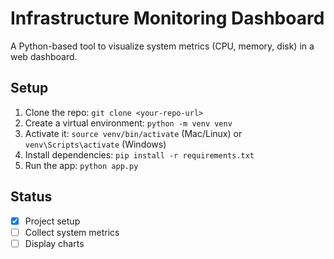 # Infrastructure Monitoring Dashboard

A Python-based tool to visualize system metrics (CPU, memory, disk) in a web dashboard.

## Setup
1. Clone the repo: `git clone <your-repo-url>`
2. Create a virtual environment: `python -m venv venv`
3. Activate it: `source venv/bin/activate` (Mac/Linux) or `venv\Scripts\activate` (Windows)
4. Install dependencies: `pip install -r requirements.txt`
5. Run the app: `python app.py`

## Status
- [x] Project setup
- [ ] Collect system metrics
- [ ] Display charts
